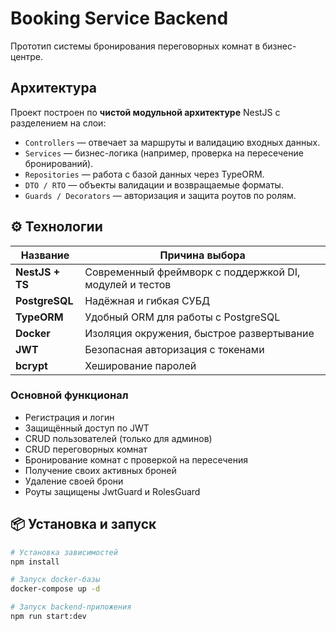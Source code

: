 # Booking Service Backend

Прототип системы бронирования переговорных комнат в бизнес-центре.

## Архитектура

Проект построен по **чистой модульной архитектуре** NestJS с разделением на слои:

- `Controllers` — отвечает за маршруты и валидацию входных данных.
- `Services` — бизнес-логика (например, проверка на пересечение бронирований).
- `Repositories` — работа с базой данных через TypeORM.
- `DTO / RTO` — объекты валидации и возвращаемые форматы.
- `Guards / Decorators` — авторизация и защита роутов по ролям.

## ⚙️ Технологии

| Название         | Причина выбора                                  |
|------------------|--------------------------------------------------|
| **NestJS + TS**  | Современный фреймворк с поддержкой DI, модулей и тестов |
| **PostgreSQL**   | Надёжная и гибкая СУБД                           |
| **TypeORM**      | Удобный ORM для работы с PostgreSQL              |
| **Docker**       | Изоляция окружения, быстрое развертывание        |
| **JWT**          | Безопасная авторизация с токенами                |
| **bcrypt**       | Хеширование паролей                              |


### Основной функционал

- Регистрация и логин
- Защищённый доступ по JWT
- CRUD пользователей (только для админов)
- CRUD переговорных комнат
- Бронирование комнат с проверкой на пересечения
- Получение своих активных броней
- Удаление своей брони
- Роуты защищены JwtGuard и RolesGuard

## 📦 Установка и запуск

```bash
# Установка зависимостей
npm install

# Запуск docker-базы
docker-compose up -d

# Запуск backend-приложения
npm run start:dev
